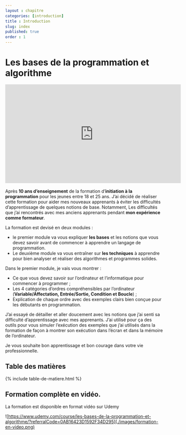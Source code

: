 ```yaml
---
layout : chapitre
categories: [introduction]
title : Introduction
slug: index
published: true
order : 1
---
```


# Les bases de la programmation et algorithme

<!-- new slide -->

<!-- note -->

<div class="video-container">
<iframe width="560" height="315" src="https://www.youtube.com/embed/vFKJVftD38I?end=74" title="YouTube video player" frameborder="0" allow="accelerometer; autoplay; clipboard-write; encrypted-media; gyroscope; picture-in-picture" allowfullscreen></iframe>
</div>


Après **10 ans d’enseignement** de la formation d’**initiation à la programmation** pour les jeunes entre 18 et 25 ans. J’ai décidé de réaliser cette formation pour aider mes nouveaux apprenants à éviter les difficultés d’apprentissage de quelques notions de base. Notamment, Les difficultés que j’ai rencontrés avec mes anciens apprenants pendant **mon expérience comme formateur**.

<!-- end note -->

La formation est devisé en deux modules :

- le premier module va vous expliquer **les bases** et les notions que vous devez savoir avant de commencer à apprendre un langage de programmation.
- Le deuxième module va vous entraîner sur **les techniques** à apprendre pour bien analyser et réaliser des algorithmes et programmes solides.

<!-- new slide -->

Dans le premier module, je vais vous montrer :

- Ce que vous devez savoir sur l’ordinateur et l’informatique pour commencer à programmer ;
- Les 4 catégories d’ordres compréhensibles par l’ordinateur (**Variable/Affectation, Entrée/Sortie, Condition et Boucle**) ;
- Explication de chaque ordre avec des exemples clairs bien conçue pour les débutants en programmation.

<!-- note -->

J’ai essayé de détailler et aller doucement avec les notions que j’ai senti sa difficulté d’apprentissage avec mes apprenants. J’ai utilisé pour ça des outils pour vous simuler l’exécution des exemples que j’ai utilisés dans la formation de façon à montrer son exécution dans l’écran et dans la mémoire de l’ordinateur.

Je vous souhaite bon apprentissage et bon courage dans votre vie professionnelle.


<!-- end note -->

## Table des matières

{% include table-de-matiere.html %}


## Formation complète en vidéo.

La formation est disponible en format vidéo sur Udemy 

![https://www.udemy.com/course/les-bases-de-la-programmation-et-algorithme/?referralCode=0AB16423D1592F34D295](./images/formation-en-video.png)